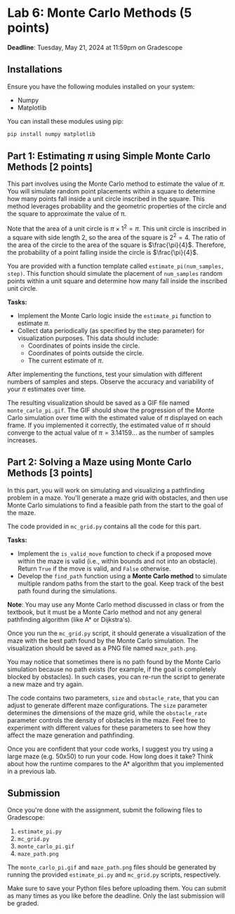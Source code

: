 # Lab 6: Monte Carlo Methods (5 points)

**Deadline**: Tuesday, May 21, 2024 at 11:59pm on Gradescope

## Installations

Ensure you have the following modules installed on your system:

* Numpy
* Matplotlib

You can install these modules using pip:

```bash
pip install numpy matplotlib
```

## Part 1: Estimating $\pi$ using Simple Monte Carlo Methods [2 points]

This part involves using the Monte Carlo method to estimate the value of $\pi$. You will simulate random point placements within a square to determine how many points fall inside a unit circle inscribed in the square. This method leverages probability and the geometric properties of the circle and the square to approximate the value of π.

Note that the area of a unit circle is $\pi \times 1^2 = \pi$. This unit circle is inscribed in a square with side length 2, so the area of the square is $2^2 = 4$. The ratio of the area of the circle to the area of the square is $\frac{\pi}{4}$. Therefore, the probability of a point falling inside the circle is $\frac{\pi}{4}$.

You are provided with a function template called `estimate_pi(num_samples, step)`. This function should simulate the placement of `num_samples` random points within a unit square and determine how many fall inside the inscribed unit circle.

**Tasks:**

* Implement the Monte Carlo logic inside the `estimate_pi` function to estimate $\pi$.
* Collect data periodically (as specified by the step parameter) for visualization purposes. This data should include:
  * Coordinates of points inside the circle.
  * Coordinates of points outside the circle.
  * The current estimate of $\pi$.

After implementing the functions, test your simulation with different numbers of samples and steps. Observe the accuracy and variability of your $\pi$ estimates over time.

The resulting visualization should be saved as a GIF file named `monte_carlo_pi.gif`. The GIF should show the progression of the Monte Carlo simulation over time with the estimated value of $\pi$ displayed on each frame. If you implemented it correctly, the estimated value of $\pi$ should converge to the actual value of $\pi = 3.14159...$ as the number of samples increases.

## Part 2: Solving a Maze using Monte Carlo Methods [3 points]

In this part, you will work on simulating and visualizing a pathfinding problem in a maze. You'll generate a maze grid with obstacles, and then use Monte Carlo simulations to find a feasible path from the start to the goal of the maze.

The code provided in `mc_grid.py` contains all the code for this part.

**Tasks:**

* Implement the `is_valid_move` function to check if a proposed move within the maze is valid (i.e., within bounds and not into an obstacle). Return `True` if the move is valid, and `False` otherwise.
* Develop the `find_path` function using a **Monte Carlo method** to simulate multiple random paths from the start to the goal. Keep track of the best path found during the simulations.

**Note**: You may use any Monte Carlo method discussed in class or from the textbook, but it must be a Monte Carlo method and not any general pathfinding algorithm (like A* or Dijkstra's).

Once you run the `mc_grid.py` script, it should generate a visualization of the maze with the best path found by the Monte Carlo simulation. The visualization should be saved as a PNG file named `maze_path.png`.

You may notice that sometimes there is no path found by the Monte Carlo simulation because no path exists (for example, if the goal is completely blocked by obstacles). In such cases, you can re-run the script to generate a new maze and try again.

The code contains two parameters, `size` and `obstacle_rate`, that you can adjust to generate different maze configurations. The `size` parameter determines the dimensions of the maze grid, while the `obstacle_rate` parameter controls the density of obstacles in the maze. Feel free to experiment with different values for these parameters to see how they affect the maze generation and pathfinding.

Once you are confident that your code works, I suggest you try using a large maze (e.g. 50x50) to run your code. How long does it take? Think about how the runtime compares to the A* algorithm that you implemented in a previous lab.

## Submission

Once you're done with the assignment, submit the following files to Gradescope:

1. `estimate_pi.py`
2. `mc_grid.py`
3. `monte_carlo_pi.gif`
4. `maze_path.png`

The `monte_carlo_pi.gif` and `maze_path.png` files should be generated by running the provided `estimate_pi.py` and `mc_grid.py` scripts, respectively.

Make sure to save your Python files before uploading them. You can submit as many times as you like before the deadline. Only the last submission will be graded.